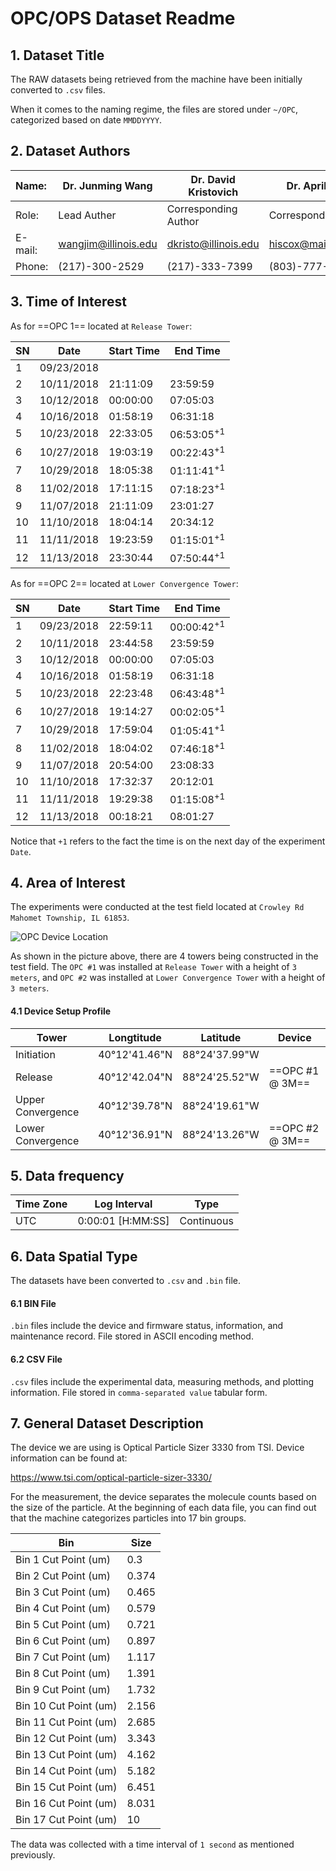 # OPC/OPS Dataset Readme

## 1. Dataset Title

The RAW datasets being retrieved from the machine have been initially converted to `.csv` files. 

When it comes to the naming regime, the files are stored under `~/OPC`, categorized based on date `MMDDYYYY`. 



## 2. Dataset Authors

| Name:   | Dr. Junming Wang     | Dr. David Kristovich | Dr. April Hiscox      |
| :------ | -------------------- | -------------------- | --------------------- |
| Role:   | Lead Auther          | Corresponding Author | Corresponding Author  |
| E-mail: | wangjim@illinois.edu | dkristo@illinois.edu | hiscox@mailbox.sc.edu |
| Phone:  | (217)-300-2529       | (217)-333-7399       | (803)-777-6604        |



## 3. Time of Interest

As for ==OPC 1== located at `Release Tower`:

| SN   | Date       | Start Time | End Time              |
| ---- | ---------- | ---------- | --------------------- |
| 1    | 09/23/2018 |            |                       |
| 2    | 10/11/2018 | 21:11:09   | 23:59:59              |
| 3    | 10/12/2018 | 00:00:00   | 07:05:03              |
| 4    | 10/16/2018 | 01:58:19   | 06:31:18              |
| 5    | 10/23/2018 | 22:33:05   | 06:53:05<sup>+1</sup> |
| 6    | 10/27/2018 | 19:03:19   | 00:22:43<sup>+1</sup> |
| 7    | 10/29/2018 | 18:05:38   | 01:11:41<sup>+1</sup> |
| 8    | 11/02/2018 | 17:11:15   | 07:18:23<sup>+1</sup> |
| 9    | 11/07/2018 | 21:11:09   | 23:01:27              |
| 10   | 11/10/2018 | 18:04:14   | 20:34:12              |
| 11   | 11/11/2018 | 19:23:59   | 01:15:01<sup>+1</sup> |
| 12   | 11/13/2018 | 23:30:44   | 07:50:44<sup>+1</sup> |

As for ==OPC 2== located at `Lower Convergence Tower`:

| SN   | Date       | Start Time | End Time              |
| ---- | ---------- | ---------- | --------------------- |
| 1    | 09/23/2018 | 22:59:11   | 00:00:42<sup>+1</sup> |
| 2    | 10/11/2018 | 23:44:58   | 23:59:59              |
| 3    | 10/12/2018 | 00:00:00   | 07:05:03              |
| 4    | 10/16/2018 | 01:58:19   | 06:31:18              |
| 5    | 10/23/2018 | 22:23:48   | 06:43:48<sup>+1</sup> |
| 6    | 10/27/2018 | 19:14:27   | 00:02:05<sup>+1</sup> |
| 7    | 10/29/2018 | 17:59:04   | 01:05:41<sup>+1</sup> |
| 8    | 11/02/2018 | 18:04:02   | 07:46:18<sup>+1</sup> |
| 9    | 11/07/2018 | 20:54:00   | 23:08:33              |
| 10   | 11/10/2018 | 17:32:37   | 20:12:01              |
| 11   | 11/11/2018 | 19:29:38   | 01:15:08<sup>+1</sup> |
| 12   | 11/13/2018 | 00:18:21   | 08:01:27              |

Notice that `+1` refers to the fact the time is on the next day of the experiment `Date`. 



## 4. Area of Interest

The experiments were conducted at the test field located at `Crowley Rd Mahomet Township, IL 61853`.

![OPC Device Location](C:\Users\wzhang77\Documents\GitHub\ISWS-6-site\future_doc\SAVANT\doc\OPS_Location.png)

As shown in the picture above, there are 4 towers being constructed in the test field. The `OPC #1` was installed at `Release Tower` with a height of `3 meters`, and `OPC #2` was installed at `Lower Convergence Tower` with a height of `3 meters`. 

#### 4.1 Device Setup Profile

| Tower             | Longtitude    | Latitude      | Device          |
| ----------------- | ------------- | ------------- | --------------- |
| Initiation        | 40°12'41.46"N | 88°24'37.99"W |                 |
| Release           | 40°12'42.04"N | 88°24'25.52"W | ==OPC #1 @ 3M== |
| Upper Convergence | 40°12'39.78"N | 88°24'19.61"W |                 |
| Lower Convergence | 40°12'36.91"N | 88°24'13.26"W | ==OPC #2 @ 3M== |



## 5. Data frequency

| Time Zone | Log Interval      | Type       |
| --------- | ----------------- | ---------- |
| UTC       | 0:00:01 [H:MM:SS] | Continuous |



## 6. Data Spatial Type

The datasets have been converted to `.csv` and `.bin` file. 

#### 6.1 BIN File

`.bin` files include the device and firmware status, information, and maintenance record. File stored in ASCII encoding method.

#### 6.2 CSV File

`.csv` files include the experimental data, measuring methods, and plotting information. File stored in `comma-separated value` tabular form.



## 7. General Dataset Description

The device we are using is Optical Particle Sizer 3330 from TSI. Device information can be found at:

<https://www.tsi.com/optical-particle-sizer-3330/>

For the measurement, the device separates the molecule counts based on the size of the particle. At the beginning of each data file, you can find out that the machine categorizes particles into 17 bin groups.

| Bin                    | Size  |
| ---------------------- | ----- |
| Bin 1 Cut Point   (um) | 0.3   |
| Bin 2 Cut Point (um)   | 0.374 |
| Bin 3 Cut Point (um)   | 0.465 |
| Bin 4 Cut Point (um)   | 0.579 |
| Bin 5 Cut Point (um)   | 0.721 |
| Bin 6 Cut Point (um)   | 0.897 |
| Bin 7 Cut Point (um)   | 1.117 |
| Bin 8 Cut Point (um)   | 1.391 |
| Bin 9 Cut Point (um)   | 1.732 |
| Bin 10 Cut Point (um)  | 2.156 |
| Bin 11 Cut Point (um)  | 2.685 |
| Bin 12 Cut Point (um)  | 3.343 |
| Bin 13 Cut Point (um)  | 4.162 |
| Bin 14 Cut Point (um)  | 5.182 |
| Bin 15 Cut Point (um)  | 6.451 |
| Bin 16 Cut Point (um)  | 8.031 |
| Bin 17 Cut Point (um)  | 10    |

The data was collected with a time interval of `1 second` as mentioned previously.